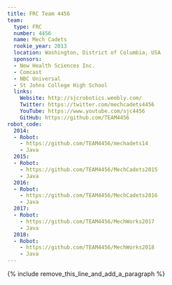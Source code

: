 ```yaml
---
title: FRC Team 4456
team:
  type: FRC
  number: 4456
  name: Mech Cadets
  rookie_year: 2013
  location: Washington, District of Columbia, USA
  sponsors:
  - New Health Sciences Inc.
  - Comcast
  - NBC Universal
  - St Johns College High School
  links:
    Website: http://sjcrobotics.weebly.com/
    Twitter: https://twitter.com/mechcadets4456
    YouTube: https://www.youtube.com/sjc4456
    GitHub: https://github.com/TEAM4456
robot_code:
  2014:
  - Robot:
    - https://github.com/TEAM4456/mechadets14
    - Java
  2015:
  - Robot:
    - https://github.com/TEAM4456/MechCadets2015
    - Java
  2016:
  - Robot:
    - https://github.com/TEAM4456/MechCadets2016
    - Java
  2017:
  - Robot:
    - https://github.com/TEAM4456/MechWorks2017
    - Java
  2018:
  - Robot:
    - https://github.com/TEAM4456/MechWorks2018
    - Java
---
```


{% include remove_this_line_and_add_a_paragraph %}